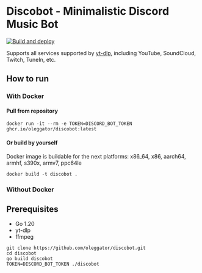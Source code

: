 # Discobot - Minimalistic Discord Music Bot
[![Build and deploy](https://github.com/oleggator/discobot/actions/workflows/fly.yml/badge.svg)](https://github.com/oleggator/discobot/actions/workflows/fly.yml)

Supports all services supported by [yt-dlp](https://github.com/yt-dlp/yt-dlp), including YouTube, SoundCloud, Twitch, TuneIn, etc.

## How to run

### With Docker

#### Pull from repository
```shell
docker run -it --rm -e TOKEN=DISCORD_BOT_TOKEN ghcr.io/oleggator/discobot:latest
```

#### Or build by yourself
Docker image is buildable for the next platforms: x86_64, x86, aarch64, armhf, s390x, armv7, ppc64le
```shell
docker build -t discobot .
```

### Without Docker

## Prerequisites
- Go 1.20
- yt-dlp
- ffmpeg

```shell
git clone https://github.com/oleggator/discobot.git
cd discobot
go build discobot
TOKEN=DISCORD_BOT_TOKEN ./discobot
```
